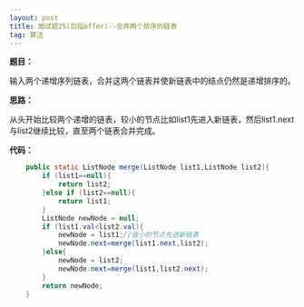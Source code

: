 ```yaml
---
layout: post
title: 面试题25(剑指offer)--合并两个排序的链表
tag: 算法
---
```



**题目：**

输入两个递增序列链表，合并这两个链表并使新链表中的结点仍然是递增排序的。

**思路：**

从头开始比较两个递增的链表，较小的节点比如list1先进入新链表，然后list1.next与list2继续比较，直至两个链表合并完成。

**代码：**

```java
	public static ListNode merge(ListNode list1,ListNode list2){
        if (list1==null){
            return list2;
        }else if (list2==null){
            return list1;
        }
        ListNode newNode = null;
        if (list1.val<list2.val){
            newNode = list1;//值小的节点先进新链表
            newNode.next=merge(list1.next,list2);
        }else{
            newNode = list2;
            newNode.next=merge(list1,list2.next);
        }
        return newNode;
    }
```

